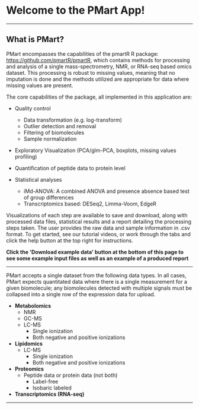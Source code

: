# Welcome to the PMart App!

***

## What is PMart?

PMart encompasses the capabilities of the pmartR R package: https://github.com/pmartR/pmartR, which contains methods for processing and analysis of a single mass-spectrometry, NMR, or RNA-seq based omics dataset. This processing is robust to missing values, meaning that no imputation is done and the methods utilized are appropriate for data where missing values are present.

The core capabilities of the package, all implemented in this application are:

- Quality control
  - Data transformation (e.g. log-transform)
  - Outlier detection and removal
  - Filtering of biomolecules
  - Sample normalization

- Exploratory Visualization (PCA/glm-PCA, boxplots, missing values profiling)
  
- Quantification of peptide data to protein level

- Statistical analyses
  - iMd-ANOVA:  A combined ANOVA and presence absence based test of group differences
  - Transcriptomics based:  DESeq2, Limma-Voom, EdgeR

Visualizations of each step are available to save and download, along with processed data files, statistical results and a report detailing the processing steps taken.  The user provides the raw data and sample information in .csv format.  To get started, see our tutorial videos, or work through the tabs and click the help button at the top right for instructions.

**Click the 'Download example data' button at the bottom of this page to see some example input files as well as an example of a produced report**

***

PMart accepts a single dataset from the following data types. In all cases, PMart expects quantitated data where there is a single  measurement for a given biomolecule; any biomolecules detected with multiple signals must be collapsed into a single row of the expression data for upload.

* **Metabolomics**
    * NMR
    * GC-MS
    * LC-MS
      * Single ionization
      * Both negative and positive ionizations
* **Lipidomics**
    * LC-MS 
      * Single ionization
      * Both negative and positive ionizations
* **Proteomics**
    *	Peptide data or protein data (not both)
        * Label-free
        * Isobaric labeled
* **Transcriptomics (RNA-seq)**
        
***
